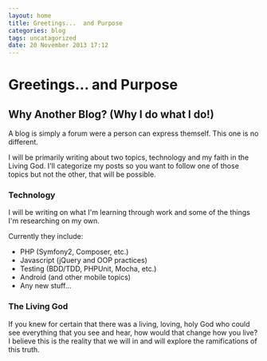 ```yaml
---
layout: home
title: Greetings...  and Purpose
categories: blog 
tags: uncatagorized
date: 20 November 2013 17:12
---
```


Greetings... and Purpose
========================

Why Another Blog?  (Why I do what I do!)
----------------------------------------

A blog is simply a forum were a person can express themself.  This
one is no different.

I will be primarily writing about two topics, technology and my
faith in the Living God.  I'll categorize my posts so you want to
follow one of those topics but not the other, that will be possible.

### Technology

I will be writing on what I'm learning through work and some of the
things I'm researching on my own.

Currently they include:

* PHP (Symfony2, Composer, etc.)
* Javascript (jQuery and OOP practices)
* Testing (BDD/TDD, PHPUnit, Mocha, etc.)
* Android (and other mobile topics)
* Any new stuff...

### The Living God

If you knew for certain that there was a living, loving, holy God
who could see everything that you see and hear, how would that
change how you live?  I believe this is the reality that we will
in and will explore the ramifications of this truth.

